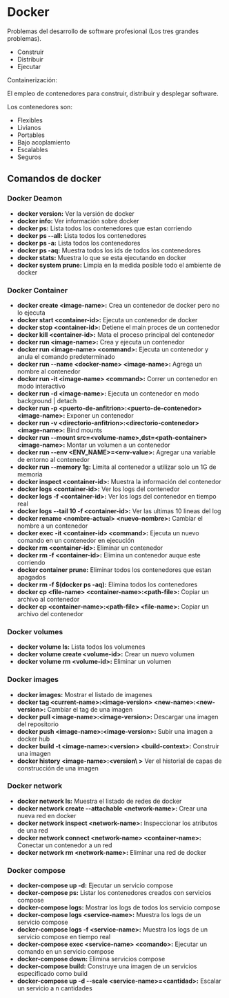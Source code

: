 # Docker

Problemas del desarrollo de software profesional (Los tres grandes problemas).

- Construir
- Distribuir
- Ejecutar

Containerización:

El empleo de contenedores para construir, distribuir y desplegar software.

Los contenedores son:

- Flexibles
- Livianos
- Portables
- Bajo acoplamiento
- Escalables
- Seguros

## Comandos de docker

### Docker Deamon
- **docker version:** Ver la versión de docker
- **docker info:** Ver información sobre docker
- **docker ps:** Lista todos los contenedores que estan corriendo
- **docker ps --all:** Lista todos los contenedores
- **docker ps -a:** Lista todos los contenedores
- **docker ps -aq:** Muestra todos los ids de todos los contenedores
- **docker stats:** Muestra lo que se esta ejecutando en docker
- **docker system prune:** Limpia en la medida posible todo el ambiente de docker

### Docker Container
- **docker create \<image-name\>:** Crea un contenedor de docker pero no lo ejecuta
- **docker start \<container-id\>:** Ejecuta un contenedor de docker
- **docker stop \<container-id\>:** Detiene el main proces de un contenedor
- **docker kill \<container-id\>:** Mata el proceso principal del contenedor
- **docker run \<image-name\>:** Crea y ejecuta un contenedor
- **docker run \<image-name\> \<command\>:** Ejecuta un contenedor y anula el comando predeterminado
- **docker run --name \<docker-name\> \<image-name\>:** Agrega un nombre al contenedor
- **docker run -it \<image-name\> \<command\>:** Correr un contenedor en modo interactivo 
- **docker run -d \<image-name\>:** Ejecuta un contenedor en modo background | detach
- **docker run -p \<puerto-de-anfitrion\>:\<puerto-de-contenedor\> \<image-name\>:** Exponer un contenedor
- **docker run -v \<directorio-anfitrion\>:\<directorio-contenedor\> \<image-name\>:** Bind mounts
- **docker run --mount src=\<volume-name\>,dst=\<path-container\> \<image-name\>:** Montar un volumen a un contenedor
- **docker run --env \<ENV_NAME\>=\<env-value\>:** Agregar una variable de entorno al contenedor
- **docker run --memory 1g:** Limita al contenedor a utilizar solo un 1G de memoria
- **docker inspect \<container-id\>:** Muestra la información del contenedor
- **docker logs \<container-id\>:** Ver los logs del contenedor
- **docker logs -f \<container-id\>:** Ver los logs del contenedor en tiempo real
- **docker logs --tail 10 -f \<container-id\>:** Ver las ultimas 10 lineas del log
- **docker rename \<nombre-actual\> \<nuevo-nombre\>:** Cambiar el nombre a un contenedor
- **docker exec -it \<container-id\> \<command\>:** Ejecuta un nuevo comando en un contenedor en ejecución
- **docker rm \<container-id\>:** Eliminar un contenedor
- **docker rm -f \<container-id\>:** Elimina un contenedor auque este corriendo
- **docker container prune:** Eliminar todos los contenedores que estan apagados
- **docker rm -f $(docker ps -aq):** Elimina todos los contenedores
- **docker cp \<file-name\> \<container-name\>:\<path-file\>:** Copiar un archivo al contenedor
- **docker cp \<container-name\>:\<path-file\> \<file-name\>:** Copiar un archivo del contenedor

### Docker volumes
- **docker volume ls:** Lista todos los volumenes
- **docker volume create \<volume-id\>:** Crear un nuevo volumen
- **docker volume rm \<volume-id\>:** Eliminar un volumen

### Docker images
- **docker images:** Mostrar el listado de imagenes
- **docker tag \<current-name\>:\<image-version\> \<new-name\>:\<new-version\>:** Cambiar el tag de una imagen
- **docker pull \<image-name\>:\<image-version\>:** Descargar una imagen del repositorio
- **docker push \<image-name\>:\<image-version\>:** Subir una imagen a docker hub
- **docker build -t \<image-name\>:\<version\> \<build-context\>:** Construir una imagen
- **docker history \<image-name\>:\<version\ >** Ver el historial de capas de construcción de una imagen

### Docker network
- **docker network ls:** Muestra el listado de redes de docker
- **docker network create --attachable \<network-name\>:** Crear una nueva red en docker
- **docker network inspect \<network-name\>:** Inspeccionar los atributos de una red
- **docker network connect \<network-name\> \<container-name\>:** Conectar un contenedor a un red
- **docker network rm \<network-name\>:** Eliminar una red de docker

### Docker compose
- **docker-compose up -d:** Ejecutar un servicio compose
- **docker-compose ps:** Listar los contenedores creados con servicios compose
- **docker-compose logs:** Mostrar los logs de todos los servicio compose
- **docker-compose logs \<service-name\>:** Muestra los logs de un servicio compose
- **docker-compose logs -f \<service-name\>:** Muestra los logs de un servicio compose en tiempo real
- **docker-compose exec \<service-name\> \<comando\>:** Ejecutar un comando en un servicio compose
- **docker-compose down:** Elimina servicios compose
- **docker-compose build:** Construye una imagen de un servicios especificado como build
- **docker-compose up -d --scale \<service-name\>=\<cantidad\>:** Escalar un servicio a n cantidades
